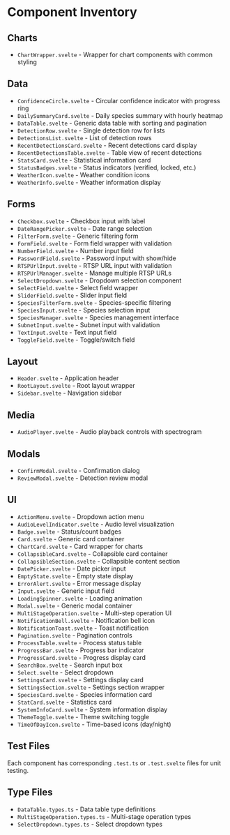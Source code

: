 # Component Inventory

## Charts
- `ChartWrapper.svelte` - Wrapper for chart components with common styling

## Data
- `ConfidenceCircle.svelte` - Circular confidence indicator with progress ring
- `DailySummaryCard.svelte` - Daily species summary with hourly heatmap
- `DataTable.svelte` - Generic data table with sorting and pagination
- `DetectionRow.svelte` - Single detection row for lists
- `DetectionsList.svelte` - List of detection rows
- `RecentDetectionsCard.svelte` - Recent detections card display
- `RecentDetectionsTable.svelte` - Table view of recent detections
- `StatsCard.svelte` - Statistical information card
- `StatusBadges.svelte` - Status indicators (verified, locked, etc.)
- `WeatherIcon.svelte` - Weather condition icons
- `WeatherInfo.svelte` - Weather information display

## Forms
- `Checkbox.svelte` - Checkbox input with label
- `DateRangePicker.svelte` - Date range selection
- `FilterForm.svelte` - Generic filtering form
- `FormField.svelte` - Form field wrapper with validation
- `NumberField.svelte` - Number input field
- `PasswordField.svelte` - Password input with show/hide
- `RTSPUrlInput.svelte` - RTSP URL input with validation
- `RTSPUrlManager.svelte` - Manage multiple RTSP URLs
- `SelectDropdown.svelte` - Dropdown selection component
- `SelectField.svelte` - Select field wrapper
- `SliderField.svelte` - Slider input field
- `SpeciesFilterForm.svelte` - Species-specific filtering
- `SpeciesInput.svelte` - Species selection input
- `SpeciesManager.svelte` - Species management interface
- `SubnetInput.svelte` - Subnet input with validation
- `TextInput.svelte` - Text input field
- `ToggleField.svelte` - Toggle/switch field

## Layout
- `Header.svelte` - Application header
- `RootLayout.svelte` - Root layout wrapper
- `Sidebar.svelte` - Navigation sidebar

## Media
- `AudioPlayer.svelte` - Audio playback controls with spectrogram

## Modals
- `ConfirmModal.svelte` - Confirmation dialog
- `ReviewModal.svelte` - Detection review modal

## UI
- `ActionMenu.svelte` - Dropdown action menu
- `AudioLevelIndicator.svelte` - Audio level visualization
- `Badge.svelte` - Status/count badges
- `Card.svelte` - Generic card container
- `ChartCard.svelte` - Card wrapper for charts
- `CollapsibleCard.svelte` - Collapsible card container
- `CollapsibleSection.svelte` - Collapsible content section
- `DatePicker.svelte` - Date picker input
- `EmptyState.svelte` - Empty state display
- `ErrorAlert.svelte` - Error message display
- `Input.svelte` - Generic input field
- `LoadingSpinner.svelte` - Loading animation
- `Modal.svelte` - Generic modal container
- `MultiStageOperation.svelte` - Multi-step operation UI
- `NotificationBell.svelte` - Notification bell icon
- `NotificationToast.svelte` - Toast notification
- `Pagination.svelte` - Pagination controls
- `ProcessTable.svelte` - Process status table
- `ProgressBar.svelte` - Progress bar indicator
- `ProgressCard.svelte` - Progress display card
- `SearchBox.svelte` - Search input box
- `Select.svelte` - Select dropdown
- `SettingsCard.svelte` - Settings display card
- `SettingsSection.svelte` - Settings section wrapper
- `SpeciesCard.svelte` - Species information card
- `StatCard.svelte` - Statistics card
- `SystemInfoCard.svelte` - System information display
- `ThemeToggle.svelte` - Theme switching toggle
- `TimeOfDayIcon.svelte` - Time-based icons (day/night)

## Test Files
Each component has corresponding `.test.ts` or `.test.svelte` files for unit testing.

## Type Files
- `DataTable.types.ts` - Data table type definitions
- `MultiStageOperation.types.ts` - Multi-stage operation types
- `SelectDropdown.types.ts` - Select dropdown types